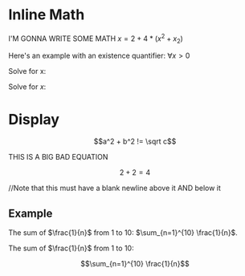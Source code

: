 # Inline Math

I'M GONNA WRITE SOME MATH $x = 2 + 4 * (x^2 + x_2)$

Here's an example with an existence quantifier: $\forall x > 0$

Solve for x:

Solve for $x$:


# Display

$$a^2 + b^2 != \sqrt c$$

THIS IS A BIG BAD EQUATION  

$$2+2=4$$   

//Note that this must have a blank newline above it AND below it

## Example

The sum of $\frac{1}{n}$ from 1 to 10: $\sum_{n=1}^{10} \frac{1}{n}$.

The sum of $\frac{1}{n}$ from 1 to 10: 

$$\sum_{n=1}^{10} \frac{1}{n}$$
